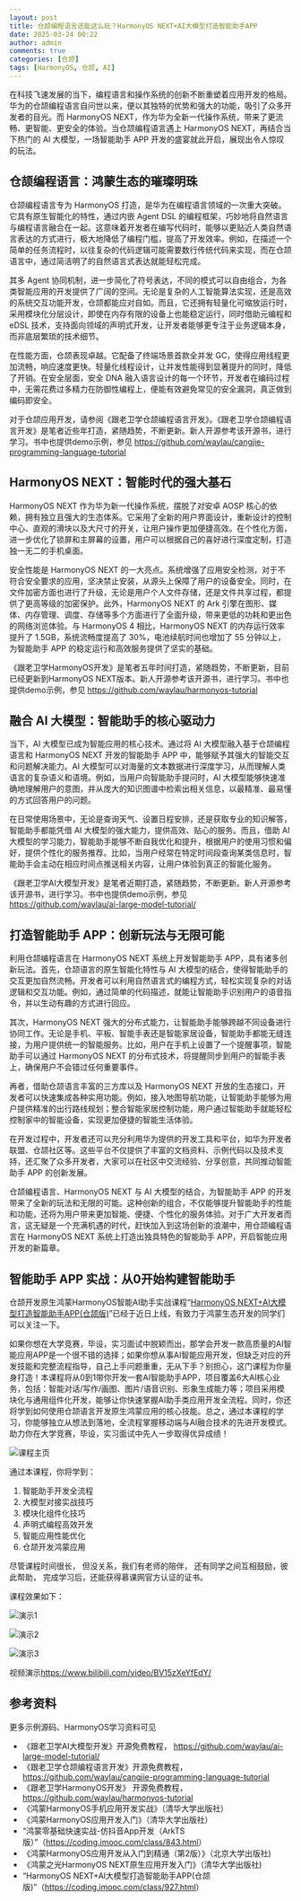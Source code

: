 ```yaml
---
layout: post
title: 仓颉编程语言还能这么玩？HarmonyOS NEXT+AI大模型打造智能助手APP
date: 2025-03-24 00:22
author: admin
comments: true
categories: [仓颉]
tags: [HarmonyOS, 仓颉, AI]
---
```



在科技飞速发展的当下，编程语言和操作系统的创新不断重塑着应用开发的格局。华为的仓颉编程语言自问世以来，便以其独特的优势和强大的功能，吸引了众多开发者的目光。而 HarmonyOS NEXT，作为华为全新一代操作系统，带来了更流畅、更智能、更安全的体验。当仓颉编程语言遇上 HarmonyOS NEXT，再结合当下热门的 AI 大模型，一场智能助手 APP 开发的盛宴就此开启，展现出令人惊叹的玩法。


<!-- more -->


## 仓颉编程语言：鸿蒙生态的璀璨明珠

仓颉编程语言专为 HarmonyOS 打造，是华为在编程语言领域的一次重大突破。它具有原生智能化的特性，通过内嵌 Agent DSL 的编程框架，巧妙地将自然语言与编程语言融合在一起。这意味着开发者在编写代码时，能够以更贴近人类自然语言表达的方式进行，极大地降低了编程门槛，提高了开发效率。例如，在描述一个简单的任务流程时，以往复杂的代码逻辑可能需要数行传统代码来实现，而在仓颉语言中，通过简洁明了的自然语言式表达就能轻松完成。

其多 Agent 协同机制，进一步简化了符号表达，不同的模式可以自由组合，为各类智能应用的开发提供了广阔的空间。无论是复杂的人工智能算法实现，还是高效的系统交互功能开发，仓颉都能应对自如。而且，它还拥有轻量化可缩放运行时，采用模块化分层设计，即使在内存有限的设备上也能稳定运行，同时借助元编程和 eDSL 技术，支持面向领域的声明式开发，让开发者能够更专注于业务逻辑本身，而非底层繁琐的技术细节。

在性能方面，仓颉表现卓越。它配备了终端场景首款全并发 GC，使得应用线程更加流畅，响应速度更快。轻量化线程设计，让并发性能得到显著提升的同时，降低了开销。在安全层面，安全 DNA 融入语言设计的每一个环节，开发者在编码过程中，无需花费过多精力在防御性编程上，便能有效避免常见的安全漏洞，真正做到编码即安全。

对于仓颉应用开发，请参阅《跟老卫学仓颉编程语言开发》。《跟老卫学仓颉编程语言开发》是笔者近些年打造，紧随趋势，不断更新。新人开源参考该开源书，进行学习。书中也提供demo示例，参见 <https://github.com/waylau/cangjie-programming-language-tutorial>


## HarmonyOS NEXT：智能时代的强大基石

HarmonyOS NEXT 作为华为新一代操作系统，摆脱了对安卓 AOSP 核心的依赖，拥有独立且强大的生态体系。它采用了全新的用户界面设计，重新设计的控制中心、直观的滑块以及大尺寸的开关，让用户操作更加便捷高效。在个性化方面，进一步优化了锁屏和主屏幕的设置，用户可以根据自己的喜好进行深度定制，打造独一无二的手机桌面。

安全性能是 HarmonyOS NEXT 的一大亮点。系统增强了应用安全检测，对于不符合安全要求的应用，坚决禁止安装，从源头上保障了用户的设备安全。同时，在文件加密方面也进行了升级，无论是用户个人文件存储，还是文件共享过程，都提供了更高等级的加密保护。此外，HarmonyOS NEXT 的 Ark 引擎在图形、媒体、内存管理、调度、存储等多个方面进行了全面升级，带来更低的功耗和更出色的网络浏览体验。与 HarmonyOS 4 相比，HarmonyOS NEXT 的内存运行效率提升了 1.5GB，系统流畅度提高了 30%，电池续航时间也增加了 55 分钟以上，为智能助手 APP 的稳定运行和高效服务提供了坚实的基础。


《跟老卫学HarmonyOS开发》是笔者五年时间打造，紧随趋势，不断更新，目前已经更新到HarmonyOS NEXT版本。新人开源参考该开源书，进行学习。书中也提供demo示例，参见 <https://github.com/waylau/harmonyos-tutorial>

## 融合 AI 大模型：智能助手的核心驱动力

当下，AI 大模型已成为智能应用的核心技术。通过将 AI 大模型融入基于仓颉编程语言和 HarmonyOS NEXT 开发的智能助手 APP 中，能够赋予其强大的智能交互和问题解决能力。AI 大模型可以对海量的文本数据进行深度学习，从而理解人类语言的复杂语义和语境。例如，当用户向智能助手提问时，AI 大模型能够快速准确地理解用户的意图，并从庞大的知识图谱中检索出相关信息，以最精准、最易懂的方式回答用户的问题。


在日常使用场景中，无论是查询天气、设置日程安排，还是获取专业的知识解答，智能助手都能凭借 AI 大模型的强大能力，提供高效、贴心的服务。而且，借助 AI 大模型的学习能力，智能助手能够不断自我优化和提升，根据用户的使用习惯和偏好，提供个性化的服务推荐。比如，当用户经常在特定时间段查询某类信息时，智能助手会主动在相应时间点推送相关内容，让用户体验到真正的智能化服务。


《跟老卫学AI大模型开发》是笔者近期打造，紧随趋势，不断更新。新人开源参考该开源书，进行学习。书中也提供demo示例，参见 <https://github.com/waylau/ai-large-model-tutorial/>



## 打造智能助手 APP：创新玩法与无限可能


利用仓颉编程语言在 HarmonyOS NEXT 系统上开发智能助手 APP，具有诸多创新玩法。首先，仓颉语言的原生智能化特性与 AI 大模型的结合，使得智能助手的交互更加自然流畅。开发者可以利用自然语言式的编程方式，轻松实现复杂的对话逻辑和交互功能。例如，通过简单的代码描述，就能让智能助手识别用户的语音指令，并以生动有趣的方式进行回应。

其次，HarmonyOS NEXT 强大的分布式能力，让智能助手能够跨越不同设备进行协同工作。无论是手机、平板、智能手表还是智能家居设备，智能助手都能无缝连接，为用户提供统一的智能服务。比如，用户在手机上设置了一个提醒事项，智能助手可以通过 HarmonyOS NEXT 的分布式技术，将提醒同步到用户的智能手表上，确保用户不会错过任何重要事件。

再者，借助仓颉语言丰富的三方库以及 HarmonyOS NEXT 开放的生态接口，开发者可以快速集成各种实用功能。例如，接入地图导航功能，让智能助手能够为用户提供精准的出行路线规划；整合智能家居控制功能，用户通过智能助手就能轻松控制家中的智能设备，实现更加便捷的智能生活体验。

在开发过程中，开发者还可以充分利用华为提供的开发工具和平台，如华为开发者联盟、仓颉社区等。这些平台不仅提供了丰富的文档资料、示例代码以及技术支持，还汇聚了众多开发者，大家可以在社区中交流经验、分享创意，共同推动智能助手 APP 的创新发展。

仓颉编程语言、HarmonyOS NEXT 与 AI 大模型的结合，为智能助手 APP 的开发带来了全新的玩法和无限的可能。这种创新的组合，不仅能够提升智能助手的性能和功能，还将为用户带来更加智能、便捷、个性化的服务体验。对于广大开发者而言，这无疑是一个充满机遇的时代，赶快加入到这场创新的浪潮中，用仓颉编程语言在 HarmonyOS NEXT 系统上打造出独具特色的智能助手 APP，开启智能应用开发的新篇章。

## 智能助手 APP 实战：从0开始构建智能助手

仓颉开发原生鸿蒙HarmonyOS智能AI助手实战课程“[HarmonyOS NEXT+AI大模型打造智能助手APP(仓颉版)](https://coding.imooc.com/class/927.html)”已经于近日上线，有致力于鸿蒙生态开发的同学们可以关注一下。



如果你想在大学竞赛，毕设，实习面试中脱颖而出，那学会开发一款高质量的AI智能应用APP是一个很不错的选择；如果你想从事AI智能应用开发，但缺乏对应的开发技能和完整流程指导，自己上手问题重重，无从下手？别担心，这门课程为你量身打造！本课程将从0到1带你开发一套AI智能助手APP，项目覆盖6大AI核心业务，包括：智能对话/写作/画图、图片/语音识别、形象生成能力等；项目采用模块化与通用组件化开发，能够让你快速掌握AI助手类应用开发全流程。同时，你还将学到如何使用仓颉语言开发原生鸿蒙应用的核心技能。总之，通过本课程的学习，你能够独立从想法到落地，全流程掌握移动端与AI融合技术的先进开发模式。助力你在大学竞赛，毕设，实习面试中先人一步取得优异成绩！





![课程主页](../images/post/20250318-cangjie-ai-main.png)



通过本课程，你将学到：

1. 智能助手开发全流程
2. 大模型对接实战技巧
3. 模块化组件化技巧 
4. 声明式编程高效开发 
5. 智能应用性能优化
6. 仓颉开发鸿蒙应用

 



尽管课程时间很长，
但没关系，我们有老师的陪伴，
还有同学之间互相鼓励，彼此帮助，
完成学习后，还能获得慕课网官方认证的证书。


课程效果如下：




![演示1](../images/post/20250318-cangjie-ai-001.png)

![演示2](../images/post/20250318-cangjie-ai-002.png)

![演示3](../images/post/20250318-cangjie-ai-003.png)




视频演示<https://www.bilibili.com/video/BV15zXeYfEdY/> 

## 参考资料

更多示例源码、HarmonyOS学习资料可见


* 《跟老卫学AI大模型开发》开源免费教程， <https://github.com/waylau/ai-large-model-tutorial/>
* 《跟老卫学仓颉编程语言开发》开源免费教程， <https://github.com/waylau/cangjie-programming-language-tutorial>
* 《跟老卫学HarmonyOS开发》 开源免费教程，<https://github.com/waylau/harmonyos-tutorial>
* 《鸿蒙HarmonyOS手机应用开发实战》（清华大学出版社）
* 《鸿蒙HarmonyOS应用开发入门》（清华大学出版社）
* “鸿蒙零基础快速实战-仿抖音App开发（ArkTS版）”（<https://coding.imooc.com/class/843.html>）
* 《鸿蒙HarmonyOS应用开发从入门到精通（第2版）》（北京大学出版社)
* 《鸿蒙之光HarmonyOS NEXT原生应用开发入门》（清华大学出版社)
* “HarmonyOS NEXT+AI大模型打造智能助手APP(仓颉版)”（<https://coding.imooc.com/class/927.html>）
